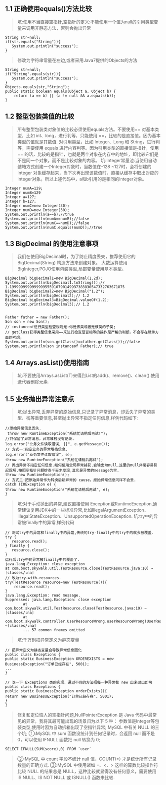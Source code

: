 ## 1.1 正确使用equals()方法比较
> 坑:使用不当直接空指针,空指针的定义:不能使用一个值为null的引用类型变量来调用非静态方法，否则会抛出异常
```
String str=null;
if(str.equals("String")){
   System.out.println("success");
}
``` 
> 修改为字符串常量在左边,或者采用Java7提供的Objects的方法
```
String str=null;
if("String".equals(str)){
   System.out.println("success");
}
Objects.equals(str,"String");
public static boolean equals(Object a, Object b) {
    return (a == b) || (a != null && a.equals(b));
}
```
## 1.2 整型包装类值的比较
> 所有整型包装类对象值的比较必须使用equals方法。不要使用==
> 对基本类型，比如 int、long，进行判等，只能使用 ==，比较的是直接值。因为基本类型的值就是其数值.
> 对引用类型，比如 Integer、Long 和 String，进行判等，需要使用 equals 进行内容判等。因为引用类型的直接值是指针，使用 == 的话，比较的是指针，也就是两个对象在内存中的地址，即比较它们是不是同一个对象，而不是比较对象的内容。
> 坑:Integer常量池:当使用自动装箱方式创建一个Integer对象时，当数值在-128 ~127时，会将创建的 Integer 对象缓存起来，当下次再出现该数值时，直接从缓存中取出对应的Integer对象。所以上述代码中，a和b引用的是相同的Integer对象。
```
Integer numA=129;
Integer numB=129
Integer a=127;
Integer b=127;
Integer numC=new Integer(30);
Integer numD=new Integer(30);
System.out.println(a==b);//true
System.out.println(numA==numB);//false
System.out.println(numC==numD);//false
System.out.println(numC.equals(numD));//true
```
## 1.3 BigDecimal 的使用注意事项
> 我们在使用BigDecimal时，为了防止精度丢失，推荐使用它的 BigDecimal(String) 构造方法来创建对象。
> 大数运算使用BigInteger,POJO使用包装类型,局部变量使用基本类型。
```
BigDecimal bigDecimal1=new BigDecimal(1.2d);
System.out.println(bigDecimal1.toString());// 1.1999999999999999555910790149937383830547332763671875
BigDecimal bigDecimal2=new BigDecimal("1.2");
System.out.println(bigDecimal2);// 1.2
BigDecimal bigDecimal3=BigDecimal.valueOf(1.2);
System.out.println(bigDecimal3);// 1.2
```
```

Father father = new Father();
Son son = new Son();
// instanceof进行类型检查规则是:你是该类或者是该类的子类;
// getClass获得类型信息采用==来进行检查是否相等的操作是严格的判断。不会存在继承方面的考虑;
System.out.println(son.getClass()==father.getClass());//false
System.out.println(son instanceof Father);// true
```
## 1.4 Arrays.asList()使用指南
> 坑:不要使用Arrays.asList(T)来得到List的add()、remove()、clean().使用迭代器删除元素.

## 1.5 业务抛出异常注意点
> 坑:抛出异常,丢弃异常的原始信息,只记录了异常消息，却丢失了异常的类型、栈等重要信息,甚至抛出异常不指定任何信息,样例代码如下:
```
//原始异常信息丢失.
 throw new RuntimeException("系统忙请稍后再试!");
//只保留了异常消息，异常堆栈没有记录.
log.error("业务文件读取错误, {}", e.getMessage());
// 方式一:指定业务的异常堆栈信息.
log.error("业务文件读取错误", e);
throw new RuntimeException("系统忙请稍后再试");
// 抛出异常不指定任何信息.如何使用全局异常捕获,会输出为null,这里的null非常容易引起误解.按照空指针问题排查半天才发现,其实是异常的message为空.
throw new RuntimeException();
// 方式二:把原始异常作为转换后新异常的 cause，原始异常信息同样不会丢.
catch (IOException e) { 
throw new RuntimeException("系统忙请稍后再试", e);
}
```
> 坑:对于手动抛出的异常,建议直接使用 Exception或RuntimeException,通常建议复用JDK中的一些标准异常,比如IllegalArgumentException、IllegalStateException、UnsupportedOperationException.
> 坑:try中的异常被finally中的异常,样例代码
```
// 测试try中的异常和finally中的异常,传统的try-finally中的try中的就会被覆盖.
try {
   resource.read();
} finally {
   resource.close();
}
运行后:try中的异常被finally中的覆盖了.
java.lang.Exception: close exception
at com.boot.skywalk.util.TestResource.close(TestResource.java:10) ~[classes/:na]
// 改为try-with-resources.
try(TestResource resource=new TestResource()){
    resource.read();
}
java.lang.Exception: read message.
Suppressed: java.lang.Exception: close exception
		at com.boot.skywalk.util.TestResource.close(TestResource.java:10) ~[classes/:na]
		at com.boot.skywalk.controller.UserResourceWrong.userResourceWrong(UserResourceWrong.java:16) ~[classes/:na]
		... 57 common frames omitted
```
> 坑:千万别把异常定义为静态变量
```
// 把异常定义为静态变量会导致异常信息固化
public class Exceptions { 
public static BusinessException ORDEREXISTS = new BusinessException("订单已经存在", 5001);
...
}
```
```
// 改一下 Exceptions 类的实现，通过不同的方法把每一种异常都 new 出来抛出即可
public class Exceptions { 
public static BusinessException orderExists(){ 
return new BusinessException("订单已经存在", 5001); 
}
}
```
> 修复和定位恼人的空指针问题,NullPointerException 是 Java 代码中最常见的异常，我将其最可能出现的场景归为以下 5 种：
> 参数值是Integer等包装类型,使用时因为自动拆箱出现了空指针异常;
> MySQL 中有关 NULL 的三个坑;
> ①:MySQL 中 sum 函数没统计到任何记录时，会返回 null 而不是 0，可以使用 IFNULL 函数把 null 转换为 0;
```
SELECT IFNULL(SUM(score),0) FROM `user`
```
> ②:MySQL 中 count 字段不统计 null 值，COUNT(*) 才是统计所有记录数量的正确方式.
> ③:MySQL 中使用诸如 =、<、> 这样的算数比较操作符比较 NULL 的结果总是 NULL，这种比较就显得没有任何意义，需要使用 IS NULL、IS NOT NULL 或 ISNULL() 函数来比较.
>


